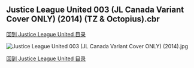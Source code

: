 ## Justice League United 003 (JL Canada Variant Cover ONLY) (2014) (TZ & Octopius).cbr


[回到 Justice League United 目录](https://github.com/alicewish/markdown/blob/master/series/Justice-League-United.md)


![Justice League United 003 (JL Canada Variant Cover ONLY) (2014).jpg](https://wx1.sinaimg.cn/large/6a9fdecagy1fq345p2mubj21j82cv7wi.jpg)

[回到 Justice League United 目录](https://github.com/alicewish/markdown/blob/master/series/Justice-League-United.md)

